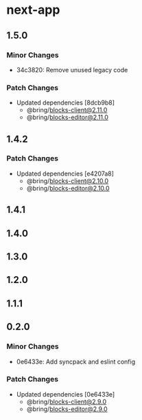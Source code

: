# next-app

## 1.5.0

### Minor Changes

- 34c3820: Remove unused legacy code

### Patch Changes

- Updated dependencies [8dcb9b8]
  - @bring/blocks-client@2.11.0
  - @bring/blocks-editor@2.11.0

## 1.4.2

### Patch Changes

- Updated dependencies [e4207a8]
  - @bring/blocks-client@2.10.0
  - @bring/blocks-editor@2.10.0

## 1.4.1

## 1.4.0

## 1.3.0

## 1.2.0

## 1.1.1

## 0.2.0

### Minor Changes

- 0e6433e: Add syncpack and eslint config

### Patch Changes

- Updated dependencies [0e6433e]
  - @bring/blocks-client@2.9.0
  - @bring/blocks-editor@2.9.0
